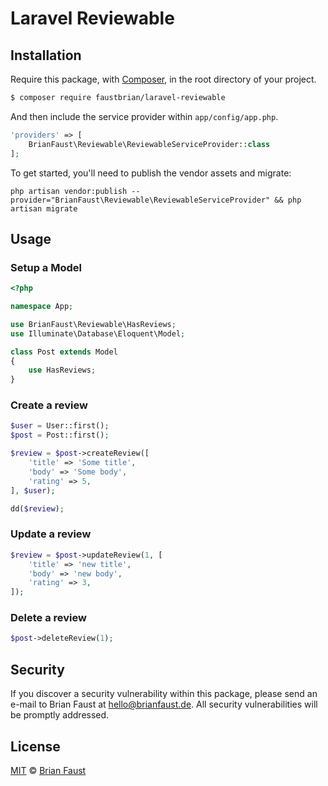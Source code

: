 # Laravel Reviewable

## Installation

Require this package, with [Composer](https://getcomposer.org/), in the root directory of your project.

``` bash
$ composer require faustbrian/laravel-reviewable
```

And then include the service provider within `app/config/app.php`.

``` php
'providers' => [
    BrianFaust\Reviewable\ReviewableServiceProvider::class
];
```

To get started, you'll need to publish the vendor assets and migrate:

```
php artisan vendor:publish --provider="BrianFaust\Reviewable\ReviewableServiceProvider" && php artisan migrate
```

## Usage

### Setup a Model
``` php
<?php

namespace App;

use BrianFaust\Reviewable\HasReviews;
use Illuminate\Database\Eloquent\Model;

class Post extends Model
{
    use HasReviews;
}
```

### Create a review
``` php
$user = User::first();
$post = Post::first();

$review = $post->createReview([
    'title' => 'Some title',
    'body' => 'Some body',
    'rating' => 5,
], $user);

dd($review);
```

### Update a review
``` php
$review = $post->updateReview(1, [
    'title' => 'new title',
    'body' => 'new body',
    'rating' => 3,
]);
```

### Delete a review
``` php
$post->deleteReview(1);
```

## Security

If you discover a security vulnerability within this package, please send an e-mail to Brian Faust at hello@brianfaust.de. All security vulnerabilities will be promptly addressed.

## License

[MIT](LICENSE) © [Brian Faust](https://brianfaust.de)

